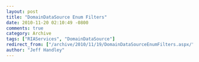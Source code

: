 ```yaml
---
layout: post
title: "DomainDataSource Enum Filters"
date: 2010-11-20 02:10:49 -0800
comments: true
category: Archive
tags: ["RIAServices", "DomainDataSource"]
redirect_from: ["/archive/2010/11/19/DomainDataSourceEnumFilters.aspx/", "/archive/2010/11/19/domaindatasourceenumfilters.aspx"]
author: "Jeff Handley"
---
```



